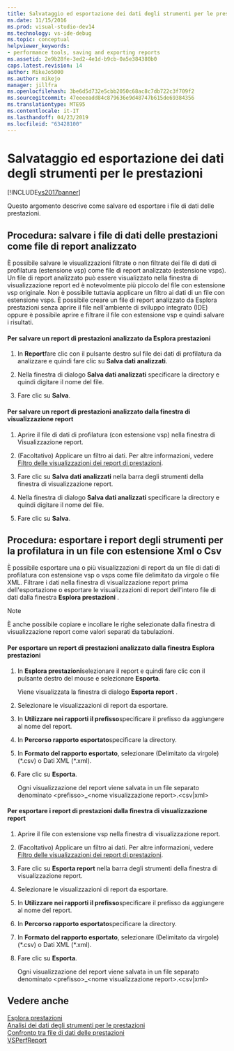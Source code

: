 ```yaml
---
title: Salvataggio ed esportazione dei dati degli strumenti per le prestazioni | Microsoft Docs
ms.date: 11/15/2016
ms.prod: visual-studio-dev14
ms.technology: vs-ide-debug
ms.topic: conceptual
helpviewer_keywords:
- performance tools, saving and exporting reports
ms.assetid: 2e9b28fe-3ed2-4e1d-b9cb-0a5e384380b0
caps.latest.revision: 14
author: MikeJo5000
ms.author: mikejo
manager: jillfra
ms.openlocfilehash: 3be6d5d732e5cbb2050c68ac8c7db722c3f709f2
ms.sourcegitcommit: 47eeeeadd84c879636e9d48747b615de69384356
ms.translationtype: MTE95
ms.contentlocale: it-IT
ms.lasthandoff: 04/23/2019
ms.locfileid: "63428100"
---
```

# <a name="saving-and-exporting-performance-tools-data"></a>Salvataggio ed esportazione dei dati degli strumenti per le prestazioni
[!INCLUDE[vs2017banner](../includes/vs2017banner.md)]

Questo argomento descrive come salvare ed esportare i file di dati delle prestazioni.  
  
## <a name="BKMK_Save_Profiler_Data_Files_As_Analyzed_Report_Files"></a> Procedura: salvare i file di dati delle prestazioni come file di report analizzato  
 È possibile salvare le visualizzazioni filtrate o non filtrate dei file di dati di profilatura (estensione vsp) come file di report analizzato (estensione vsps). Un file di report analizzato può essere visualizzato nella finestra di visualizzazione report ed è notevolmente più piccolo del file con estensione vsp originale. Non è possibile tuttavia applicare un filtro ai dati di un file con estensione vsps. È possibile creare un file di report analizzato da Esplora prestazioni senza aprire il file nell'ambiente di sviluppo integrato (IDE) oppure è possibile aprire e filtrare il file con estensione vsp e quindi salvare i risultati.  
  
#### <a name="to-save-an-analyzed-performance-report-from-the-performance-explorer"></a>Per salvare un report di prestazioni analizzato da Esplora prestazioni  
  
1. In **Report**fare clic con il pulsante destro sul file dei dati di profilatura da analizzare e quindi fare clic su **Salva dati analizzati**.  
  
2. Nella finestra di dialogo **Salva dati analizzati** specificare la directory e quindi digitare il nome del file.  
  
3. Fare clic su **Salva**.  
  
#### <a name="to-save-an-analyzed-performance-report-from-the-report-view-window"></a>Per salvare un report di prestazioni analizzato dalla finestra di visualizzazione report  
  
1. Aprire il file di dati di profilatura (con estensione vsp) nella finestra di Visualizzazione report.  
  
2. (Facoltativo) Applicare un filtro ai dati. Per altre informazioni, vedere [Filtro delle visualizzazioni dei report di prestazioni](../profiling/performance-report-view-filter.md).  
  
3. Fare clic su **Salva dati analizzati** nella barra degli strumenti della finestra di visualizzazione report.  
  
4. Nella finestra di dialogo **Salva dati analizzati** specificare la directory e quindi digitare il nome del file.  
  
5. Fare clic su **Salva**.  
  
## <a name="how-to-export-profiling-tools-reports-to-an-xml-or-csv-file"></a>Procedura: esportare i report degli strumenti per la profilatura in un file con estensione Xml o Csv  
 È possibile esportare una o più visualizzazioni di report da un file di dati di profilatura con estensione vsp o vsps come file delimitato da virgole o file XML. Filtrare i dati nella finestra di visualizzazione report prima dell'esportazione o esportare le visualizzazioni di report dell'intero file di dati dalla finestra **Esplora prestazioni** .  
  
> [!NOTE]
> È anche possibile copiare e incollare le righe selezionate dalla finestra di visualizzazione report come valori separati da tabulazioni.  
  
#### <a name="to-export-performance-reports-from-the-performance-explorer-window"></a>Per esportare un report di prestazioni analizzato dalla finestra Esplora prestazioni  
  
1. In **Esplora prestazioni**selezionare il report e quindi fare clic con il pulsante destro del mouse e selezionare **Esporta**.  
  
     Viene visualizzata la finestra di dialogo **Esporta report** .  
  
2. Selezionare le visualizzazioni di report da esportare.  
  
3. In **Utilizzare nei rapporti il prefisso**specificare il prefisso da aggiungere al nome del report.  
  
4. In **Percorso rapporto esportato**specificare la directory.  
  
5. In **Formato del rapporto esportato**, selezionare (Delimitato da virgole) (*.csv) o Dati XML (\*.xml).  
  
6. Fare clic su **Esporta**.  
  
     Ogni visualizzazione del report viene salvata in un file separato denominato \<prefisso>_\<nome visualizzazione report>.\<csv&#124;xml>  
  
#### <a name="to-export-performance-reports-from-the-report-view-window"></a>Per esportare i report di prestazioni dalla finestra di visualizzazione report  
  
1. Aprire il file con estensione vsp nella finestra di visualizzazione report.  
  
2. (Facoltativo) Applicare un filtro ai dati. Per altre informazioni, vedere [Filtro delle visualizzazioni dei report di prestazioni](../profiling/performance-report-view-filter.md).  
  
3. Fare clic su **Esporta report** nella barra degli strumenti della finestra di visualizzazione report.  
  
4. Selezionare le visualizzazioni di report da esportare.  
  
5. In **Utilizzare nei rapporti il prefisso**specificare il prefisso da aggiungere al nome del report.  
  
6. In **Percorso rapporto esportato**specificare la directory.  
  
7. In **Formato del rapporto esportato**, selezionare (Delimitato da virgole) (*.csv) o Dati XML (\*.xml).  
  
8. Fare clic su **Esporta**.  
  
     Ogni visualizzazione del report viene salvata in un file separato denominato \<prefisso>_\<nome visualizzazione report>.\<csv&#124;xml>  
  
## <a name="see-also"></a>Vedere anche  
 [Esplora prestazioni](../profiling/performance-explorer.md)   
 [Analisi dei dati degli strumenti per le prestazioni](../profiling/analyzing-performance-tools-data.md)   
 [Confronto tra file di dati delle prestazioni](../profiling/comparing-performance-data-files.md)   
 [VSPerfReport](../profiling/vsperfreport.md)
